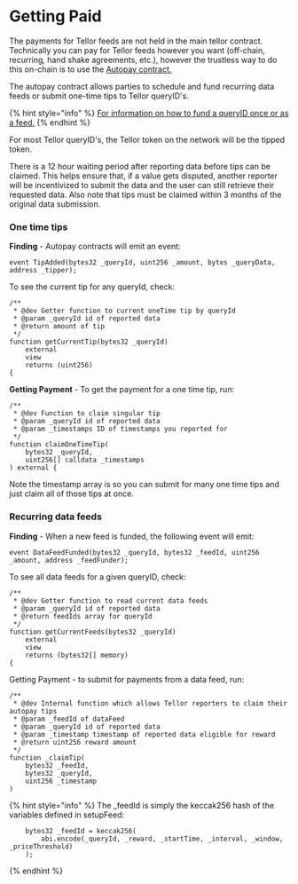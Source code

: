 # Getting Paid

The payments for Tellor feeds are not held in the main tellor contract. Technically you can pay for Tellor feeds however you want (off-chain, recurring, hand shake agreements, etc.), however the trustless way to do this on-chain is to use the [Autopay contract.](https://github.com/tellor-io/autoPay)

The autopay contract allows parties to schedule and fund recurring data feeds or submit one-time tips to Tellor queryID's.&#x20;

{% hint style="info" %}
[For information on how to fund a queryID once or as a feed.](https://app.gitbook.com/s/tcQlo49FAqTaOimNOz0X/getting-data/funding-a-feed)
{% endhint %}

For most Tellor queryID's, the Tellor token on the network will be the tipped token.

There is a 12 hour waiting period after reporting data before tips can be claimed. This helps ensure that, if a value gets disputed, another reporter will be incentivized to submit the data and the user can still retrieve their requested data. Also note that tips must be claimed within 3 months of the original data submission.

### One time tips

**Finding** - Autopay contracts will emit an event:

```solidity
event TipAdded(bytes32 _queryId, uint256 _amount, bytes _queryData, address _tipper);
```

To see the current tip for any queryId, check:

```solidity
/**
 * @dev Getter function to current oneTime tip by queryId
 * @param _queryId id of reported data
 * @return amount of tip
 */
function getCurrentTip(bytes32 _queryId)
    external
    view
    returns (uint256)
{
```

**Getting Payment** - To get the payment for a one time tip, run:

```solidity
/**
 * @dev Function to claim singular tip
 * @param _queryId id of reported data
 * @param _timestamps ID of timestamps you reported for
 */
function claimOneTimeTip(
    bytes32 _queryId,
    uint256[] calldata _timestamps
) external {
```

Note the timestamp array is so you can submit for many one time tips and just claim all of those tips at once.

### Recurring data feeds

**Finding** - When a new feed is funded, the following event will emit:

```solidity
event DataFeedFunded(bytes32 _queryId, bytes32 _feedId, uint256 _amount, address _feedFunder);
```

To see all data feeds for a given queryID, check:

```solidity
/**
 * @dev Getter function to read current data feeds
 * @param _queryId id of reported data
 * @return feedIds array for queryId
 */
function getCurrentFeeds(bytes32 _queryId)
    external
    view
    returns (bytes32[] memory)
{
```

Getting Payment - to submit for payments from a data feed, run:

```solidity
/**
 * @dev Internal function which allows Tellor reporters to claim their autopay tips
 * @param _feedId of dataFeed
 * @param _queryId id of reported data
 * @param _timestamp timestamp of reported data eligible for reward
 * @return uint256 reward amount
 */
function _claimTip(
    bytes32 _feedId,
    bytes32 _queryId,
    uint256 _timestamp
) 
```

{% hint style="info" %}
The \_feedId is simply the keccak256 hash of the variables defined in setupFeed:

```solidity
    bytes32 _feedId = keccak256(
        abi.encode(_queryId, _reward, _startTime, _interval, _window, _priceThreshold)
    );
```
{% endhint %}

